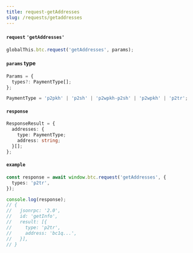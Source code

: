 ```yaml
---
title: request-getAddresses
slug: /requests/getaddresses
---
```


#### `request` `'getAddresses'`

```ts
globalThis.btc.request('getAddresses', params);
```

#### `params` type

```ts
Params = {
  types?: PaymentType[];
};

PaymentType = 'p2pkh' | 'p2sh' | 'p2wpkh-p2sh' | 'p2wpkh' | 'p2tr';
```

#### `response`

```ts
ResponseResult = {
  addresses: {
    type: PaymentType;
    address: string;
  }[];
};
```

#### `example`

```ts
const response = await window.btc.request('getAddresses', {
  types: 'p2tr',
});

console.log(response);
// {
//   jsonrpc: '2.0',
//   id: 'getInfo',
//   result: [{
//     type: 'p2tr',
//     address: 'bc1q...',
//   }],
// }
```
